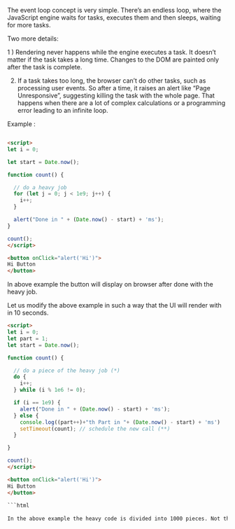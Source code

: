 The event loop concept is very simple. There’s an endless loop, where the JavaScript engine waits for tasks, executes them and then sleeps, waiting for more tasks.

Two more details:

1 ) Rendering never happens while the engine executes a task. It doesn’t matter if the task takes a long time. Changes to the DOM are painted only after the task is complete.

2) If a task takes too long, the browser can’t do other tasks, such as processing user events. So after a time, it raises an alert like “Page Unresponsive”, suggesting killing the task with the whole page. That happens when there are a lot of complex calculations or a programming error leading to an infinite loop.

Example : 

```html

<script>
let i = 0;

let start = Date.now();

function count() {

  // do a heavy job
  for (let j = 0; j < 1e9; j++) {
    i++;
  }

  alert("Done in " + (Date.now() - start) + 'ms');
}

count();
</script>

<button onClick="alert('Hi')">
Hi Button
</button>

```
  
In above example the button will display on browser after done with the heavy job.
  
Let us modify the above example in such a way that the UI will render with in 10 seconds.
  
```html
<script>
let i = 0;
let part = 1;
let start = Date.now();

function count() {

  // do a piece of the heavy job (*)
  do {
    i++;
  } while (i % 1e6 != 0);

  if (i == 1e9) {
    alert("Done in " + (Date.now() - start) + 'ms');
  } else {
  	console.log((part++)+"th Part in "+ (Date.now() - start) + 'ms')
    setTimeout(count); // schedule the new call (**)
  }

}

count();
</script>

<button onClick="alert('Hi')">
Hi Button
</button>
  
```html
  
In the above example the heavy code is divided into 1000 pieces. Not the first piece will complete with in 10 seconds and the UI will render. Theb rest pieces of the heavy Jon will be done.
  
  
  
  
  
  
